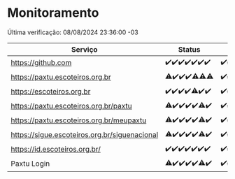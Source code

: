 # Monitoramento

Última verificação: 08/08/2024 23:36:00 -03

|Serviço|Status|Últimas 24h|
|---|---|---|
|https://github.com|<span title="2024-08-02: OK=24">✔️</span><span title="2024-08-03: OK=24">✔️</span><span title="2024-08-04: OK=23">✔️</span><span title="2024-08-05: OK=24">✔️</span><span title="2024-08-06: OK=24">✔️</span><span title="2024-08-07: OK=24">✔️</span><span title="2024-08-08: OK=3">✔️</span>|<span title="08/08/2024 00:08:00 -03 : 200">✔️</span><span title="08/08/2024 01:11:00 -03 : 200">✔️</span><span title="08/08/2024 02:07:00 -03 : 200">✔️</span><span title="08/08/2024 03:11:00 -03 : 200">✔️</span><span title="08/08/2024 04:07:00 -03 : 200">✔️</span><span title="08/08/2024 05:10:00 -03 : 200">✔️</span><span title="08/08/2024 06:07:00 -03 : 200">✔️</span><span title="08/08/2024 07:07:00 -03 : 200">✔️</span><span title="08/08/2024 08:07:00 -03 : 200">✔️</span><span title="08/08/2024 09:13:00 -03 : 200">✔️</span><span title="08/08/2024 10:11:00 -03 : 200">✔️</span><span title="08/08/2024 11:06:00 -03 : 200">✔️</span><span title="08/08/2024 12:07:00 -03 : 200">✔️</span><span title="08/08/2024 13:08:00 -03 : 200">✔️</span><span title="08/08/2024 14:06:00 -03 : 200">✔️</span><span title="08/08/2024 15:10:00 -03 : 200">✔️</span><span title="08/08/2024 16:05:00 -03 : 200">✔️</span><span title="08/08/2024 17:08:00 -03 : 200">✔️</span><span title="08/08/2024 18:07:00 -03 : 200">✔️</span><span title="08/08/2024 19:07:00 -03 : 200">✔️</span><span title="08/08/2024 20:07:00 -03 : 200">✔️</span><span title="08/08/2024 21:35:00 -03 : 200">✔️</span><span title="08/08/2024 23:00:00 -03 : 200">✔️</span><span title="08/08/2024 23:36:00 -03 : 200">✔️</span>|
|https://paxtu.escoteiros.org.br|<span title="2024-08-02: OK=22, Falhas=2">⚠️</span><span title="2024-08-03: OK=24">✔️</span><span title="2024-08-04: OK=23">✔️</span><span title="2024-08-05: OK=24">✔️</span><span title="2024-08-06: OK=23, Falhas=1">⚠️</span><span title="2024-08-07: OK=23, Falhas=1">⚠️</span><span title="2024-08-08: OK=2, Falhas=1">⚠️</span>|<span title="08/08/2024 00:08:00 -03 : 200">✔️</span><span title="08/08/2024 01:11:00 -03 : 200">✔️</span><span title="08/08/2024 02:07:00 -03 : 200">✔️</span><span title="08/08/2024 03:11:00 -03 : 200">✔️</span><span title="08/08/2024 04:07:00 -03 : 200">✔️</span><span title="08/08/2024 05:10:00 -03 : 200">✔️</span><span title="08/08/2024 06:07:00 -03 : 200">✔️</span><span title="08/08/2024 07:07:00 -03 : 200">✔️</span><span title="08/08/2024 08:07:00 -03 : 200">✔️</span><span title="08/08/2024 09:13:00 -03 : 200">✔️</span><span title="08/08/2024 10:11:00 -03 : 200">✔️</span><span title="08/08/2024 11:06:00 -03 : 200">✔️</span><span title="08/08/2024 12:07:00 -03 : 200">✔️</span><span title="08/08/2024 13:08:00 -03 : 200">✔️</span><span title="08/08/2024 14:06:00 -03 : 200">✔️</span><span title="08/08/2024 15:10:00 -03 : 200">✔️</span><span title="08/08/2024 16:05:00 -03 : 200">✔️</span><span title="08/08/2024 17:08:00 -03 : 200">✔️</span><span title="08/08/2024 18:07:00 -03 : 200">✔️</span><span title="08/08/2024 19:07:00 -03 : 200">✔️</span><span title="08/08/2024 20:07:00 -03 : 200">✔️</span><span title="08/08/2024 21:35:00 -03 : 200">✔️</span><span title="08/08/2024 23:00:00 -03 : 200">✔️</span><span title="08/08/2024 23:36:00 -03 : 200">✔️</span>|
|https://escoteiros.org.br|<span title="2024-08-02: OK=24">✔️</span><span title="2024-08-03: OK=24">✔️</span><span title="2024-08-04: OK=23">✔️</span><span title="2024-08-05: OK=24">✔️</span><span title="2024-08-06: OK=23, Falhas=1">⚠️</span><span title="2024-08-07: OK=24">✔️</span><span title="2024-08-08: OK=3">✔️</span>|<span title="08/08/2024 00:08:00 -03 : 200">✔️</span><span title="08/08/2024 01:11:00 -03 : 200">✔️</span><span title="08/08/2024 02:07:00 -03 : 200">✔️</span><span title="08/08/2024 03:11:00 -03 : 200">✔️</span><span title="08/08/2024 04:07:00 -03 : 200">✔️</span><span title="08/08/2024 05:10:00 -03 : 200">✔️</span><span title="08/08/2024 06:07:00 -03 : 200">✔️</span><span title="08/08/2024 07:07:00 -03 : 200">✔️</span><span title="08/08/2024 08:07:00 -03 : 200">✔️</span><span title="08/08/2024 09:13:00 -03 : 200">✔️</span><span title="08/08/2024 10:11:00 -03 : 200">✔️</span><span title="08/08/2024 11:06:00 -03 : 200">✔️</span><span title="08/08/2024 12:07:00 -03 : 200">✔️</span><span title="08/08/2024 13:08:00 -03 : 200">✔️</span><span title="08/08/2024 14:06:00 -03 : 200">✔️</span><span title="08/08/2024 15:10:00 -03 : 200">✔️</span><span title="08/08/2024 16:05:00 -03 : 200">✔️</span><span title="08/08/2024 17:08:00 -03 : 200">✔️</span><span title="08/08/2024 18:07:00 -03 : 200">✔️</span><span title="08/08/2024 19:07:00 -03 : 200">✔️</span><span title="08/08/2024 20:07:00 -03 : 200">✔️</span><span title="08/08/2024 21:35:00 -03 : 200">✔️</span><span title="08/08/2024 23:00:00 -03 : 200">✔️</span><span title="08/08/2024 23:36:00 -03 : 200">✔️</span>|
|https://paxtu.escoteiros.org.br/paxtu|<span title="2024-08-02: OK=22, Falhas=2">⚠️</span><span title="2024-08-03: OK=24">✔️</span><span title="2024-08-04: OK=23">✔️</span><span title="2024-08-05: OK=24">✔️</span><span title="2024-08-06: OK=24">✔️</span><span title="2024-08-07: OK=23, Falhas=1">⚠️</span><span title="2024-08-08: OK=3">✔️</span>|<span title="08/08/2024 00:08:00 -03 : 200">✔️</span><span title="08/08/2024 01:11:00 -03 : 200">✔️</span><span title="08/08/2024 02:07:00 -03 : 200">✔️</span><span title="08/08/2024 03:11:00 -03 : 200">✔️</span><span title="08/08/2024 04:07:00 -03 : 200">✔️</span><span title="08/08/2024 05:10:00 -03 : 200">✔️</span><span title="08/08/2024 06:07:00 -03 : 200">✔️</span><span title="08/08/2024 07:07:00 -03 : 200">✔️</span><span title="08/08/2024 08:07:00 -03 : 200">✔️</span><span title="08/08/2024 09:13:00 -03 : 200">✔️</span><span title="08/08/2024 10:12:00 -03 : 200">✔️</span><span title="08/08/2024 11:06:00 -03 : 200">✔️</span><span title="08/08/2024 12:07:00 -03 : 200">✔️</span><span title="08/08/2024 13:08:00 -03 : 200">✔️</span><span title="08/08/2024 14:06:00 -03 : 200">✔️</span><span title="08/08/2024 15:10:00 -03 : 200">✔️</span><span title="08/08/2024 16:05:00 -03 : 200">✔️</span><span title="08/08/2024 17:08:00 -03 : 200">✔️</span><span title="08/08/2024 18:07:00 -03 : 200">✔️</span><span title="08/08/2024 19:07:00 -03 : 200">✔️</span><span title="08/08/2024 20:07:00 -03 : 200">✔️</span><span title="08/08/2024 21:35:00 -03 : 200">✔️</span><span title="08/08/2024 23:00:00 -03 : 200">✔️</span><span title="08/08/2024 23:36:00 -03 : 200">✔️</span>|
|https://paxtu.escoteiros.org.br/meupaxtu|<span title="2024-08-02: OK=22, Falhas=2">⚠️</span><span title="2024-08-03: OK=24">✔️</span><span title="2024-08-04: OK=23">✔️</span><span title="2024-08-05: OK=24">✔️</span><span title="2024-08-06: OK=24">✔️</span><span title="2024-08-07: OK=23, Falhas=1">⚠️</span><span title="2024-08-08: OK=3">✔️</span>|<span title="08/08/2024 00:08:00 -03 : 200">✔️</span><span title="08/08/2024 01:11:00 -03 : 200">✔️</span><span title="08/08/2024 02:07:00 -03 : 200">✔️</span><span title="08/08/2024 03:11:00 -03 : 200">✔️</span><span title="08/08/2024 04:07:00 -03 : 200">✔️</span><span title="08/08/2024 05:10:00 -03 : 200">✔️</span><span title="08/08/2024 06:07:00 -03 : 200">✔️</span><span title="08/08/2024 07:07:00 -03 : 200">✔️</span><span title="08/08/2024 08:07:00 -03 : 200">✔️</span><span title="08/08/2024 09:13:00 -03 : 200">✔️</span><span title="08/08/2024 10:12:00 -03 : 200">✔️</span><span title="08/08/2024 11:06:00 -03 : 200">✔️</span><span title="08/08/2024 12:07:00 -03 : 200">✔️</span><span title="08/08/2024 13:08:00 -03 : 200">✔️</span><span title="08/08/2024 14:06:00 -03 : 200">✔️</span><span title="08/08/2024 15:10:00 -03 : 200">✔️</span><span title="08/08/2024 16:05:00 -03 : 200">✔️</span><span title="08/08/2024 17:08:00 -03 : 200">✔️</span><span title="08/08/2024 18:07:00 -03 : 200">✔️</span><span title="08/08/2024 19:07:00 -03 : 200">✔️</span><span title="08/08/2024 20:07:00 -03 : 200">✔️</span><span title="08/08/2024 21:35:00 -03 : 200">✔️</span><span title="08/08/2024 23:00:00 -03 : 200">✔️</span><span title="08/08/2024 23:36:00 -03 : 200">✔️</span>|
|https://sigue.escoteiros.org.br/siguenacional|<span title="2024-08-02: OK=22, Falhas=2">⚠️</span><span title="2024-08-03: OK=24">✔️</span><span title="2024-08-04: OK=23">✔️</span><span title="2024-08-05: OK=24">✔️</span><span title="2024-08-06: OK=24">✔️</span><span title="2024-08-07: OK=23, Falhas=1">⚠️</span><span title="2024-08-08: OK=3">✔️</span>|<span title="08/08/2024 00:08:00 -03 : 200">✔️</span><span title="08/08/2024 01:11:00 -03 : 200">✔️</span><span title="08/08/2024 02:08:00 -03 : 200">✔️</span><span title="08/08/2024 03:11:00 -03 : 200">✔️</span><span title="08/08/2024 04:07:00 -03 : 200">✔️</span><span title="08/08/2024 05:10:00 -03 : 200">✔️</span><span title="08/08/2024 06:07:00 -03 : 200">✔️</span><span title="08/08/2024 07:07:00 -03 : 200">✔️</span><span title="08/08/2024 08:07:00 -03 : 200">✔️</span><span title="08/08/2024 09:13:00 -03 : 200">✔️</span><span title="08/08/2024 10:12:00 -03 : 200">✔️</span><span title="08/08/2024 11:06:00 -03 : 200">✔️</span><span title="08/08/2024 12:07:00 -03 : 200">✔️</span><span title="08/08/2024 13:08:00 -03 : 200">✔️</span><span title="08/08/2024 14:06:00 -03 : 200">✔️</span><span title="08/08/2024 15:10:00 -03 : 200">✔️</span><span title="08/08/2024 16:05:00 -03 : 200">✔️</span><span title="08/08/2024 17:08:00 -03 : 200">✔️</span><span title="08/08/2024 18:07:00 -03 : 200">✔️</span><span title="08/08/2024 19:07:00 -03 : 200">✔️</span><span title="08/08/2024 20:07:00 -03 : 200">✔️</span><span title="08/08/2024 21:35:00 -03 : 200">✔️</span><span title="08/08/2024 23:00:00 -03 : 200">✔️</span><span title="08/08/2024 23:36:00 -03 : 200">✔️</span>|
|https://id.escoteiros.org.br/|<span title="2024-08-02: OK=24">✔️</span><span title="2024-08-03: OK=24">✔️</span><span title="2024-08-04: OK=23">✔️</span><span title="2024-08-05: OK=24">✔️</span><span title="2024-08-06: OK=24">✔️</span><span title="2024-08-07: OK=24">✔️</span><span title="2024-08-08: OK=3">✔️</span>|<span title="08/08/2024 00:08:00 -03 : 200">✔️</span><span title="08/08/2024 01:11:00 -03 : 200">✔️</span><span title="08/08/2024 02:08:00 -03 : 200">✔️</span><span title="08/08/2024 03:11:00 -03 : 200">✔️</span><span title="08/08/2024 04:07:00 -03 : 200">✔️</span><span title="08/08/2024 05:10:00 -03 : 200">✔️</span><span title="08/08/2024 06:07:00 -03 : 200">✔️</span><span title="08/08/2024 07:07:00 -03 : 200">✔️</span><span title="08/08/2024 08:07:00 -03 : 200">✔️</span><span title="08/08/2024 09:13:00 -03 : 200">✔️</span><span title="08/08/2024 10:12:00 -03 : 200">✔️</span><span title="08/08/2024 11:06:00 -03 : 200">✔️</span><span title="08/08/2024 12:07:00 -03 : 200">✔️</span><span title="08/08/2024 13:08:00 -03 : 200">✔️</span><span title="08/08/2024 14:06:00 -03 : 200">✔️</span><span title="08/08/2024 15:10:00 -03 : 200">✔️</span><span title="08/08/2024 16:05:00 -03 : 200">✔️</span><span title="08/08/2024 17:08:00 -03 : 200">✔️</span><span title="08/08/2024 18:07:00 -03 : 200">✔️</span><span title="08/08/2024 19:07:00 -03 : 200">✔️</span><span title="08/08/2024 20:07:00 -03 : 200">✔️</span><span title="08/08/2024 21:35:00 -03 : 200">✔️</span><span title="08/08/2024 23:00:00 -03 : 200">✔️</span><span title="08/08/2024 23:36:00 -03 : 200">✔️</span>|
|Paxtu Login|<span title="2024-08-02: OK=23, Falhas=1">⚠️</span><span title="2024-08-03: OK=24">✔️</span><span title="2024-08-04: OK=23">✔️</span><span title="2024-08-05: OK=24">✔️</span><span title="2024-08-06: OK=24">✔️</span><span title="2024-08-07: OK=23, Falhas=1">⚠️</span><span title="2024-08-08: OK=3">✔️</span>|<span title="08/08/2024 00:08:00 -03 : 200">✔️</span><span title="08/08/2024 01:11:00 -03 : 200">✔️</span><span title="08/08/2024 02:08:00 -03 : 200">✔️</span><span title="08/08/2024 03:11:00 -03 : 200">✔️</span><span title="08/08/2024 04:07:00 -03 : 200">✔️</span><span title="08/08/2024 05:10:00 -03 : 200">✔️</span><span title="08/08/2024 06:07:00 -03 : 200">✔️</span><span title="08/08/2024 07:07:00 -03 : 200">✔️</span><span title="08/08/2024 08:07:00 -03 : 200">✔️</span><span title="08/08/2024 09:13:00 -03 : 200">✔️</span><span title="08/08/2024 10:12:00 -03 : 200">✔️</span><span title="08/08/2024 11:06:00 -03 : 200">✔️</span><span title="08/08/2024 12:07:00 -03 : 200">✔️</span><span title="08/08/2024 13:08:00 -03 : 200">✔️</span><span title="08/08/2024 14:06:00 -03 : 200">✔️</span><span title="08/08/2024 15:10:00 -03 : 200">✔️</span><span title="08/08/2024 16:05:00 -03 : 200">✔️</span><span title="08/08/2024 17:08:00 -03 : 200">✔️</span><span title="08/08/2024 18:07:00 -03 : 200">✔️</span><span title="08/08/2024 19:07:00 -03 : 200">✔️</span><span title="08/08/2024 20:07:00 -03 : 200">✔️</span><span title="08/08/2024 21:35:00 -03 : 200">✔️</span><span title="08/08/2024 23:00:00 -03 : 200">✔️</span><span title="08/08/2024 23:36:00 -03 : 200">✔️</span>|
